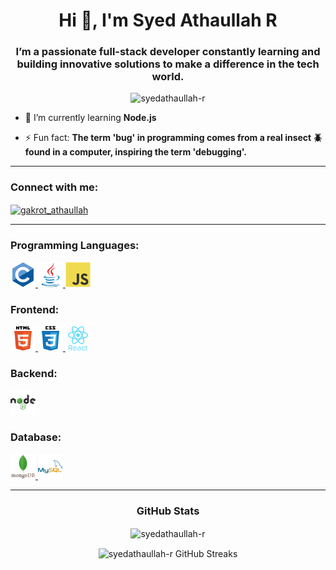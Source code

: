 <h1 align="center">Hi 👋, I'm Syed Athaullah R</h1>
<h3 align="center">I’m a passionate full-stack developer constantly learning and building innovative solutions to make a difference in the tech world.</h3>

<p align="center"> 
  <img src="https://komarev.com/ghpvc/?username=syedathaullah-r&label=Profile%20views&color=0e75b6&style=flat" alt="syedathaullah-r" /> 
</p>

- 🌱 I’m currently learning **Node.js**

- ⚡ Fun fact: **The term 'bug' in programming comes from a real insect 🪲 found in a computer, inspiring the term 'debugging'.**

---

<h3 align="left">Connect with me:</h3>
<p align="left">
  <a href="https://www.leetcode.com/gakrot_athaullah" target="blank">
    <img align="center" src="https://raw.githubusercontent.com/rahuldkjain/github-profile-readme-generator/master/src/images/icons/Social/leet-code.svg" alt="gakrot_athaullah" height="30" width="40" />
  </a>
</p>

---

<h3 align="left">Programming Languages:</h3>
<p align="left"> 
  <a href="https://www.cprogramming.com/" target="_blank" rel="noreferrer">
    <img src="https://raw.githubusercontent.com/devicons/devicon/master/icons/c/c-original.svg" alt="C" width="40" height="40"/> 
  </a> 
  <a href="https://www.java.com" target="_blank" rel="noreferrer"> 
    <img src="https://raw.githubusercontent.com/devicons/devicon/master/icons/java/java-original.svg" alt="Java" width="40" height="40"/> 
  </a> 
  <a href="https://developer.mozilla.org/en-US/docs/Web/JavaScript" target="_blank" rel="noreferrer"> 
    <img src="https://raw.githubusercontent.com/devicons/devicon/master/icons/javascript/javascript-original.svg" alt="JavaScript" width="40" height="40"/> 
  </a>
</p>

<h3 align="left">Frontend:</h3>
<p align="left"> 
  <a href="https://www.w3.org/html/" target="_blank" rel="noreferrer"> 
    <img src="https://raw.githubusercontent.com/devicons/devicon/master/icons/html5/html5-original-wordmark.svg" alt="HTML" width="40" height="40"/> 
  </a> 
  <a href="https://www.w3schools.com/css/" target="_blank" rel="noreferrer"> 
    <img src="https://raw.githubusercontent.com/devicons/devicon/master/icons/css3/css3-original-wordmark.svg" alt="CSS" width="40" height="40"/> 
  </a> 
  <a href="https://reactjs.org/" target="_blank" rel="noreferrer"> 
    <img src="https://raw.githubusercontent.com/devicons/devicon/master/icons/react/react-original-wordmark.svg" alt="React" width="40" height="40"/> 
  </a>
</p>

<h3 align="left">Backend:</h3>
<p align="left"> 
  <a href="https://nodejs.org" target="_blank" rel="noreferrer"> 
    <img src="https://raw.githubusercontent.com/devicons/devicon/master/icons/nodejs/nodejs-original-wordmark.svg" alt="Node.js" width="40" height="40"/> 
  </a> 
</p>

<h3 align="left">Database:</h3>
<p align="left"> 
  <a href="https://www.mongodb.com/" target="_blank" rel="noreferrer"> 
    <img src="https://raw.githubusercontent.com/devicons/devicon/master/icons/mongodb/mongodb-original-wordmark.svg" alt="MongoDB" width="40" height="40"/> 
  </a> 
  <a href="https://www.mysql.com/" target="_blank" rel="noreferrer"> 
    <img src="https://raw.githubusercontent.com/devicons/devicon/master/icons/mysql/mysql-original-wordmark.svg" alt="MySQL" width="40" height="40"/> 
  </a>
</p>

---

<h3 align="center">GitHub Stats</h3>
<p align="center">
  <img align="center" src="https://github-readme-stats.vercel.app/api/top-langs?username=syedathaullah-r&show_icons=true&locale=en&layout=compact" alt="syedathaullah-r" />
</p>
<p align="center">
  <img align="center" src="https://github-readme-stats.vercel.app/api?username=syedathaullah-r&show_icons=true&locale=en" alt="syedathaullah-r GitHub Streaks" />

</p>
